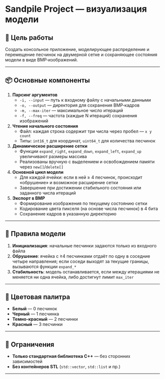 # Sandpile Project — визуализация модели

## 🎯 Цель работы

Создать консольное приложение, моделирующее распределение и перемещение песчинок на двумерной сетке и сохраняющее состояния модели в виде BMP‑изображений.

---

## 📦 Основные компоненты

1. **Парсинг аргументов**
   - `-i, --input` — путь к входному файлу с начальными данными
   - `-o, --output` — директория для сохранения BMP‑кадров
   - `-m, --max-iter` — максимальное число итераций
   - `-f, --freq` — частота (каждые N итераций) сохранения изображений
2. **Чтение начального состояния**
   - Файл: каждая строка содержит три числа через пробел — `x y count`
   - Типы: `int16_t` для координат, `uint64_t` для количества песчинок
3. **Динамическое расширение сетки**
   - Функции `expand_right`, `expand_down`, `expand_left`, `expand_up` увеличивают размеры массива
   - Реализованы вручную с выделением и освобождением памяти через `new[]`/`delete[]`
4. **Основной цикл модели**
   - Для каждой ячейки: если в ней ≥ 4 песчинок, происходит «обрушение» и возможное расширение сетки
   - Завершение при достижении стабильного состояния или заданного числа итераций
5. **Экспорт в BMP**
   - Формирование изображения по текущему состоянию сетки
   - Кодирование цвета пикселя (на основе числа песчинок) в 4 бита
   - Сохранение кадров в указанную директорию

---

## 🌊 Правила модели

1. **Инициализация**: начальные песчинки задаются только из входного файла
2. **Обрушение**: ячейка с ≥4 песчинками отдаёт по одну в соседние четыре направления; если соседи выходят за текущие границы, вызываются функции `expand_*`
3. **Стабильность**: модель останавливается, если между итерациями не меняется ни одна ячейка, либо достигнут лимит `max_iter`

---

## 🌈 Цветовая палитра

- **Белый** — 0 песчинок
- **Черный** — 1 песчинка
- **Темно-красный** — 2 песчинки
- **Красный** — 3 песчинки

---

## 🚫 Ограничения

- **Только стандартная библиотека C++** — без сторонних зависимостей
- **Без контейнеров STL** (`std::vector`, `std::list` и пр.)

---


